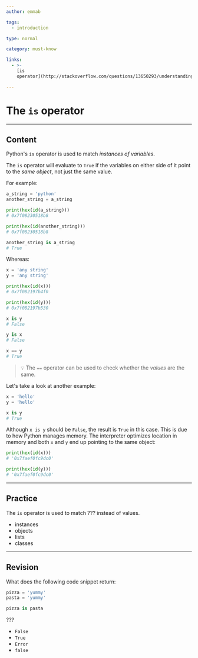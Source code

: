 ```yaml
---
author: emmab

tags:
  - introduction

type: normal

category: must-know

links:
  - >-
    [is
    operator](http://stackoverflow.com/questions/13650293/understanding-pythons-is-operator){website}

---
```


# The `is` operator

---

## Content

Python's `is` operator is used to match *instances of variables*.

The `is` operator will evaluate to `True` if the variables on either side of it point to the *same object*, not just the same value.

For example:

```python
a_string = 'python'
another_string = a_string

print(hex(id(a_string)))
# 0x7f08230518b8

print(hex(id(another_string)))
# 0x7f08230518b8

another_string is a_string
# True
```

Whereas:

```python
x = 'any string'
y = 'any string'

print(hex(id(x)))
# 0x7f082197b4f0

print(hex(id(y)))
# 0x7f082197b530

x is y
# False

y is x
# False

x == y
# True
```

> 💡 The `==` operator can be used to check whether the *values* are the same.

Let's take a look at another example:
```py
x = 'hello'
y = 'hello'

x is y
# True
```

Although `x is y` should be `False`, the result is `True` in this case. This is due to how Python manages memory. The interpreter optimizes location in memory and both `x` and `y` end up pointing to the same object:
```py
print(hex(id(x)))
# '0x7faef0fc9dc0'

print(hex(id(y)))
# '0x7faef0fc9dc0'
```

---

## Practice

The `is` operator is used to match ??? instead of values.

- instances
- objects
- lists
- classes

---

## Revision

What does the following code snippet return:

```python
pizza = 'yummy'
pasta = 'yummy'

pizza is pasta
```

???

- `False`
- `True`
- `Error`
- `false`
